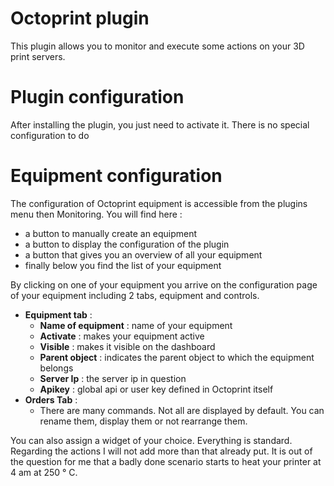 # Octoprint plugin

This plugin allows you to monitor and execute some actions on your 3D print servers.

# Plugin configuration 

After installing the plugin, you just need to activate it. There is no special configuration to do

# Equipment configuration 

The configuration of Octoprint equipment is accessible from the plugins menu then Monitoring. You will find here :

-   a button to manually create an equipment
-   a button to display the configuration of the plugin
-   a button that gives you an overview of all your equipment
-   finally below you find the list of your equipment

By clicking on one of your equipment you arrive on the configuration page of your equipment including 2 tabs, equipment and controls.

-   **Equipment tab** :
    -   **Name of equipment** : name of your equipment
    -   **Activate** : makes your equipment active
    -   **Visible** : makes it visible on the dashboard
    -   **Parent object** : indicates the parent object to which the equipment belongs
    -   **Server Ip** : the server ip in question
    -   **Apikey** : global api or user key defined in Octoprint itself
-   **Orders Tab** :
    -   There are many commands. Not all are displayed by default. You can rename them, display them or not rearrange them.

You can also assign a widget of your choice. Everything is standard. Regarding the actions I will not add more than that already put.
It is out of the question for me that a badly done scenario starts to heat your printer at 4 am at 250 ° C.
